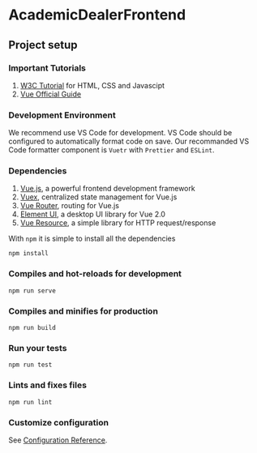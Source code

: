# AcademicDealerFrontend

## Project setup

### Important Tutorials

1. [W3C Tutorial](https://www.w3schools.com) for HTML, CSS and Javascipt
2. [Vue Official Guide](https://vuejs.org/v2/guide/)

### Development Environment

We recommend use VS Code for development. VS Code should be configured to automatically format code on save. Our recommanded VS Code formatter component is `Vuetr` with `Prettier` and `ESLint`.

### Dependencies

1. [Vue.js](https://vuejs.org), a powerful frontend development framework
2. [Vuex](https://vuex.vuejs.org), centralized state management for Vue.js
3. [Vue Router](https://router.vuejs.org), routing for Vue.js
4. [Element UI](http://element-cn.eleme.io/#/en-US), a desktop UI library for Vue 2.0
5. [Vue Resource](https://github.com/pagekit/vue-resource), a simple library for HTTP request/response

With `npm` it is simple to install all the dependencies

```
npm install
```

### Compiles and hot-reloads for development

```
npm run serve
```

### Compiles and minifies for production

```
npm run build
```

### Run your tests

```
npm run test
```

### Lints and fixes files

```
npm run lint
```

### Customize configuration

See [Configuration Reference](https://cli.vuejs.org/config/).

